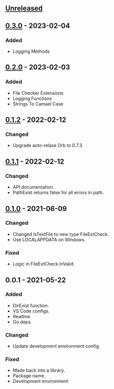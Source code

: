 <a name="unreleased"></a>
## [Unreleased]


<a name="0.3.0"></a>
## [0.3.0] - 2023-02-04
### Added
- Logging Methods


<a name="0.2.0"></a>
## [0.2.0] - 2023-02-03
### Added
- File Checker Extensions
- Logging Functions
- Strings To Camael Case


<a name="0.1.2"></a>
## [0.1.2] - 2022-02-12
### Changed
- Upgrade auto-relase Orb to 0.7.3.


<a name="0.1.1"></a>
## [0.1.1] - 2022-02-12
### Changed
- API documentation.
- PathExist returns false for all errors in path.


<a name="0.1.0"></a>
## [0.1.0] - 2021-06-09
### Changed
- Changed IsTextFile to new type FileExtCheck.
- Use LOCALAPPDATA on Windows.

### Fixed
- Logic in FileExtCheck.InValid.


<a name="0.0.1"></a>
## 0.0.1 - 2021-05-22
### Added
- DirExist function.
- VS Code configs.
- Readme.
- Go deps.

### Changed
- Update development environment config.

### Fixed
- Made back into a library.
- Package name.
- Development environment


[Unreleased]: https://github.com/kohirens/stdlib.git/compare/0.3.0...HEAD
[0.3.0]: https://github.com/kohirens/stdlib.git/compare/0.2.0...0.3.0
[0.2.0]: https://github.com/kohirens/stdlib.git/compare/0.1.2...0.2.0
[0.1.2]: https://github.com/kohirens/stdlib.git/compare/0.1.1...0.1.2
[0.1.1]: https://github.com/kohirens/stdlib.git/compare/0.1.0...0.1.1
[0.1.0]: https://github.com/kohirens/stdlib.git/compare/0.0.1...0.1.0
